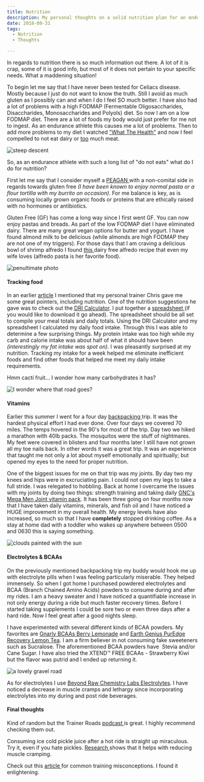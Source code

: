 ```yaml
---
title: Nutrition
description: My personal thoughts on a solid nutrition plan for an endurance athlete...
date: 2018-09-31
tags:
  - Nutrition
  - Thoughts

---
```


<p>In regards to nutrition there is so much information out there. A lot of it is crap, some of it is good info, but most of it does not pertain to your specific needs. What a maddening situation!&nbsp;</p>

<p>To begin let me say that I have never been tested for Celiacs disease. Mostly because I&nbsp;just do not want to know the truth. Still I avoid as much gluten as I possibly can and when I do I feel SO much better. I have also had a lot of problems with a high FODMAP (Fermentable Oligosaccharides, Disaccharides, Monosaccharides and Polyols) diet. So now I am on a low FODMAP diet. There are a lot of foods my body would just prefer for me not to ingest. As an endurance athlete this causes me a lot of problems. Then to add more problems to my diet I watched <a href="https://www.google.com/url?sa=t&amp;rct=j&amp;q=&amp;esrc=s&amp;source=web&amp;cd=12&amp;cad=rja&amp;uact=8&amp;ved=2ahUKEwib9dzGltrdAhUTIjQIHQhoAZ8QFjALegQICxAB&amp;url=https%3A%2F%2Fwww.netflix.com%2Ftitle%2F80174177&amp;usg=AOvVaw3eukN1qy7tIbnleNKztDPt" target="_blank" rel="noopener">"What The Health"</a> and now I feel compelled to not eat dairy or <span style="text-decoration: underline;">too</span> much meat.</p>

<img src="https://macadam-grinding-photos.s3.us-west-2.amazonaws.com/Initial+Content/Photos/gravel+riding-gravel+grinding-gravel+cyclist-bicycles-bike+riding-adventure-cyclist-steep+descent.jpg" alt="steep descent" class="blogImages" />

<p>So, as an endurance athlete with such a long list of "do not eats" what do I do for nutrition?&nbsp;</p>

<p>First let me say that I consider myself a&nbsp;<a href="https://drhyman.com/blog/2014/11/07/pegan-paleo-vegan/" target="_blank" rel="noreferrer noopener">PEAGAN&nbsp;</a>with a non-comital side in regards towards gluten free&nbsp;<em>(I have been known to enjoy normal pasta or a flour tortilla with my burrito on occasion)</em>. For me balance is key, as is consuming locally grown organic foods or proteins that are ethically raised with no hormones or antibiotics.&nbsp;</p>

<p>Gluten Free (GF) has come a long way since I first went GF. You can now enjoy pastas and breads. As part of the low FODMAP diet I have eliminated dairy. There are many great vegan options for butter and yogurt. I have found almond milk to be delicious (while almonds are high FODMAP they are not one of my triggers). For those days that I am craving a delicious bowl of shrimp alfredo I found <a href="http://girlandthekitchen.com/dairy-free-alfredo-sauce/" target="_blank">this </a>dairy free alfredo recipe that even my wife loves (alfredo pasta is her favorite food).</p>

<img src="https://macadam-grinding-photos.s3.us-west-2.amazonaws.com/Initial+Content/Photos/gravel+riding-gravel+grinding-gravel+cyclist-bicycles-bike+riding-adventure-cyclist-khs+grit+110.jpg" alt="penultimate photo" class="blogImages" />

<h4>Tracking food</h4>

<p>In an earlier&nbsp;<a href="https://macadamgrinding.com/cross-training/" target="_blank" rel="noopener">article</a>&nbsp;I mentioned that my personal trainer Chris gave me some great pointers, including nutrition. One of the nutrition suggestions he gave was to check out the <a href="https://fnic.nal.usda.gov/fnic/dri-calculator/" target="_blank" rel="noopener">DRI Calculator</a>. I put together a <a href="https://docs.google.com/spreadsheets/d/1m4R8jZI4Do_n8EwS9kgiMDWEkUTMvJpRcw-E7lP9_8s/edit?usp=sharing" target="_blank" rel="noopener">spreadsheet </a>(if you would like to download it go ahead). The spreadsheet should be all set to compile your meal totals and daily totals. Using the DRI Calculator and my spreadsheet I calculated my daily food intake. Through this I was able to determine a few surprising things. My protein intake was too high while my carb and calorie intake was about half of what it should have been <em>(interestingly my fat intake was spot on)</em>. I was pleasantly surprised at my nutrition. Tracking my intake for a week helped me eliminate inefficient foods and find other foods that helped me meet my daily intake requirements.</p>

<p>Hmm cacti fruit... I wonder how many carbohydrates it has?</p>

<img src="https://macadam-grinding-photos.s3.us-west-2.amazonaws.com/Initial+Content/Photos/gravel+riding-gravel+grinding-gravel+cyclist-bicycles-bike+riding-adventure-cyclist-paradise.jpg" alt="I wonder where that road goes?" class="blogImages" />

<h4>Vitamins</h4>

<p>Earlier this summer I went for a four day <a href="https://www.cutthroattenkara.com/backpacking-tenkara-video/" target="_blank">backpacking </a>trip. It was the hardest physical effort I had ever done. Over four days we covered 70 miles. The temps hovered in the 90's for most of the trip. Day two we hiked a marathon with 40lb packs. The mosquitos were the stuff of nightmares. My feet were covered in blisters and four months later I still have not grown all my toe nails back. In other words it was a great trip. It was an experience that taught me not only a lot about myself emotionally and spiritually; but opened my eyes to the need for proper nutrition.</p>

<p>One of the biggest issues for me on that trip was my joints. By day two my knees and hips were in excruciating pain. I could not open my legs to take a full stride. I was relegated to hobbling. Back at home I overcame the issues with my joints by doing two things: strength training and taking daily <a href="https://www.gnc.com/mens-vitapaks/209811.html" target="_blank">GNC's Mega Men Joint vitamin pack</a>. It has been three going on four months now that I have taken daily vitamins, minerals, and fish oil&nbsp;and I have noticed a HUGE improvement in my overall health. My energy levels have also increased, so much so that I have <strong>completely</strong> stopped drinking coffee. As a stay at home dad with a toddler who wakes up anywhere&nbsp;between 0500 and 0630 this is saying something.</p>

<img src="https://macadam-grinding-photos.s3.us-west-2.amazonaws.com/Initial+Content/Photos/gravel+riding-gravel+grinding-gravel+cyclist-bicycles-bike+riding-adventure-cyclist-sunset.jpg" alt="clouds painted with the sun" class="blogImages" />

<h4>Electrolytes &amp; BCAAs</h4>

<p>On the previously mentioned backpacking trip my buddy would hook me up with electrolyte pills when I was feeling particularly miserable. They helped immensely. So when I got home I purchased powdered electrolytes and BCAA (Branch Chained Amino Acids) powders to consume during and after my rides. I am a heavy sweater and I have noticed a quantifiable increase in not only energy during a ride but much faster recovery times. Before I started taking supplements I could be sore two or even three days after a hard ride. Now I feel great after a good nights sleep.&nbsp;</p>

<p>I have experimented with several different kinds of BCAA powders. My favorites are <a href="https://gognarly.com/product/gnarly-bcaas-supplement/" target="_blank">Gnarly BCAAs Berry Lemonade</a> and <a href="https://www.gnc.com/shop-earth-genius/369716.html" target="_blank">Earth Genius PurEdge Recovery Lemon Tea</a>. I am a firm believer in not consuming fake sweeteners such as Sucralose. The aforementioned BCAA powders have &nbsp;Stevia and/or Cane Sugar. I have also tried the&nbsp;XTEND™ FREE BCAAs - Strawberry Kiwi but the flavor was putrid and I ended up returning it.&nbsp;</p>

<img src="https://macadam-grinding-photos.s3.us-west-2.amazonaws.com/Initial+Content/Photos/gravel+riding-gravel+grinding-gravel+cyclist-bicycles-bike+riding-adventure-cyclist-winding+road.jpg" alt="a lovely gravel road" class="blogImages" />

<p>As for electrolytes I use <a href="https://www.gnc.com/beyond-raw-chemistry-labs/369838.html?cgid=beyond-raw-chemistry-labs" target="_blank">Beyond Raw Chemistry Labs Electrolytes</a>. I have noticed a decrease in muscle cramps and lethargy since incorporating electrolytes into my during and post ride beverages.&nbsp;</p>

<h4>Final thoughts</h4>

<p>Kind of random but the Trainer Roads <a href="https://www.active.com/nutrition/articles/why-every-athlete-should-have-pickle-juice" target="_blank">podcast </a>is great. I highly recommend checking them out.</p>

<p>Consuming ice cold pickle juice after a hot ride is straight up miraculous. Try it, even if you hate pickles. <a href="https://www.active.com/nutrition/articles/why-every-athlete-should-have-pickle-juice" target="_blank">Research </a>shows that it helps with reducing muscle cramping.&nbsp;</p>

<p>Check out this <a href="https://blog.wahoofitness.com/top-5-cycling-training-misconceptions/" target="_blank">article </a>for common training misconceptions. I found it enlightening. </p>
